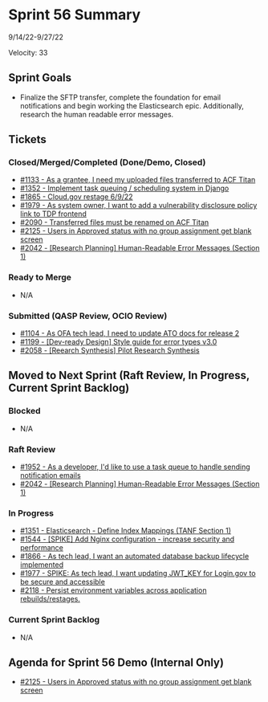 # Sprint 56 Summary
9/14/22-9/27/22

Velocity: 33
## Sprint Goals
* Finalize the SFTP transfer, complete the foundation for email notifications and begin working the Elasticsearch epic. Additionally, research the human readable error messages.
 
 

## Tickets
### Closed/Merged/Completed (Done/Demo, Closed)
* [#1133 - As a grantee, I need my uploaded files transferred to ACF Titan](https://github.com/raft-tech/TANF-app/issues/1133)
* [#1352 - Implement task queuing / scheduling system in Django](https://github.com/raft-tech/TANF-app/issues/1352)
* [#1865 - Cloud.gov restage 6/9/22](https://github.com/raft-tech/TANF-app/issues/1865)
* [#1979 - As system owner, I want to add a vulnerability disclosure policy link to TDP frontend](https://github.com/raft-tech/TANF-app/issues/1979)
* [#2090 - Transferred files must be renamed on ACF Titan](https://github.com/raft-tech/TANF-app/issues/2090)
* [#2125 - Users in Approved status with no group assignment get blank screen](https://github.com/raft-tech/TANF-app/issues/2125)
* [#2042 - [Research Planning] Human-Readable Error Messages (Section 1)](https://github.com/raft-tech/TANF-app/issues/2042)
### Ready to Merge
* N/A

### Submitted (QASP Review, OCIO Review)
* [#1104 - As OFA tech lead, I need to update ATO docs for release 2](https://github.com/raft-tech/TANF-app/issues/1104)
* [#1199 - [Dev-ready Design] Style guide for error types v3.0](https://github.com/raft-tech/TANF-app/issues/1199)
* [#2058 - [Reearch Synthesis] Pilot Research Synthesis](https://github.com/raft-tech/TANF-app/issues/2058)


## Moved to Next Sprint (Raft Review, In Progress, Current Sprint Backlog)

### Blocked
* N/A

### Raft Review
* [#1952 - As a developer, I'd like to use a task queue to handle sending notification emails](https://github.com/raft-tech/TANF-app/issues/1952)
* [#2042 - [Research Planning] Human-Readable Error Messages (Section 1)](https://github.com/raft-tech/TANF-app/issues/2042)

### In Progress
* [#1351 - Elasticsearch - Define Index Mappings (TANF Section 1)](https://github.com/raft-tech/TANF-app/issues/1351)
* [#1544 - [SPIKE] Add Nginx configuration - increase security and performance](https://github.com/raft-tech/TANF-app/issues/1544)
* [#1866 - As tech lead, I want an automated database backup lifecycle implemented](https://github.com/raft-tech/TANF-app/issues/1866)
* [#1977 - SPIKE: As tech lead, I want updating JWT_KEY for Login.gov to be secure and accessible](https://github.com/raft-tech/TANF-app/issues/1977)
* [#2118 - Persist environment variables across application rebuilds/restages.](https://github.com/raft-tech/TANF-app/issues/2118)

### Current Sprint Backlog
* N/A

## Agenda for Sprint 56 Demo (Internal Only)
* [#2125 - Users in Approved status with no group assignment get blank screen](https://github.com/raft-tech/TANF-app/issues/2125)
